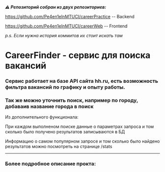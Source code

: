 
**_⚠️ Репозиторий собран из двух репозиториев:_**

https://github.com/Pe4en1eInMTUCI/careerPractice -- Backend

https://github.com/Pe4en1eInMTUCI/careerWeb -- Frontend

_p.s. Если нужна история коммитов их стоит искать там_

# CareerFinder - сервис для поиска вакансий

### Сервис работает на базе API сайта hh.ru, есть возможность фильтра вакансий по графику и опыту работы.

### Так же можно уточнить поиск, например по городу, добаваив название города в поиск

Из дополнительного функционала:

При каждом выполненом поиске данные о параметрах запроса и том сколько было получено результатов записываются в БД

Информацию о самом популярном запросе и том сколько было найдено результатов можно посмотреть на странице /stats

---

### Более подробное описание прокта: 





